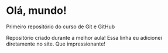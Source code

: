 # Olá, mundo!
 Primeiro repositório do curso de Git e GitHub

 Repositório criado durante a melhor aula!
 Essa linha eu adicionei diretamente no site. Que impressionante!
